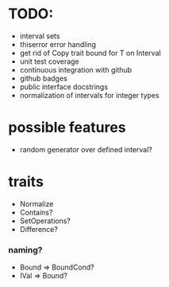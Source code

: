 
# TODO:
* interval sets
* thiserror error handling
* get rid of Copy trait bound for T on Interval
* unit test coverage
* continuous integration with github
* github badges
* public interface docstrings
* normalization of intervals for integer types

# possible features
* random generator over defined interval?

# traits
* Normalize
* Contains?
* SetOperations?
* Difference?

### naming?
* Bound => BoundCond?
* IVal => Bound?